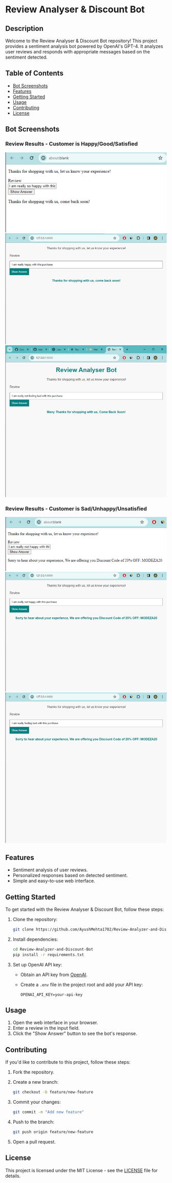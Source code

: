 # Review Analyser & Discount Bot

## Description

Welcome to the Review Analyser & Discount Bot repository! This project provides a sentiment analysis bot powered by OpenAI's GPT-4. It analyzes user reviews and responds with appropriate messages based on the sentiment detected.

## Table of Contents
- [Bot Screenshots](#bot-screenshots)
- [Features](#features)
- [Getting Started](#getting-started)
- [Usage](#usage)
- [Contributing](#contributing)
- [License](#license)

## Bot Screenshots
### Review Results - Customer is Happy/Good/Satisfied
![Happy 01](results/Happy_1.png)
![Happy 02](results/Happy_2.png)
![Happy 03](results/Happy_3.png)
### Review Results - Customer is Sad/Unhappy/Unsatisfied
![Sad 01](results/Sad_1.png)
![Sad 02](results/Sad_2.png)
![Sad 03](results/Sad_3.png)

## Features

- Sentiment analysis of user reviews.
- Personalized responses based on detected sentiment.
- Simple and easy-to-use web interface.

## Getting Started

To get started with the Review Analyser & Discount Bot, follow these steps:

1. Clone the repository:

    ```bash
    git clone https://github.com/AyushMehta1702/Review-Analyzer-and-Discount-Bot.git
    ```

2. Install dependencies:

    ```bash
    cd Review-Analyzer-and-Discount-Bot
    pip install -r requirements.txt
    ```

3. Set up OpenAI API key:

    - Obtain an API key from [OpenAI](https://platform.openai.com/signup).
    - Create a `.env` file in the project root and add your API key:

        ```env
        OPENAI_API_KEY=your-api-key
        ```
## Usage

1. Open the web interface in your browser.
2. Enter a review in the input field.
3. Click the "Show Answer" button to see the bot's response.

## Contributing

If you'd like to contribute to this project, follow these steps:

1. Fork the repository.
2. Create a new branch:

    ```bash
    git checkout -b feature/new-feature
    ```

3. Commit your changes:

    ```bash
    git commit -m "Add new feature"
    ```

4. Push to the branch:

    ```bash
    git push origin feature/new-feature
    ```

5. Open a pull request.

## License

This project is licensed under the MIT License - see the [LICENSE](license.txt) file for details.


